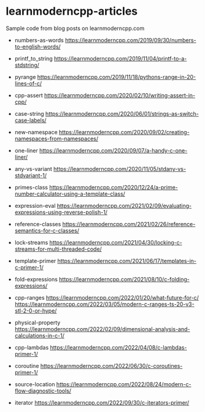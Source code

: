 # learnmoderncpp-articles

Sample code from blog posts on learnmoderncpp.com

* numbers-as-words https://learnmoderncpp.com/2019/09/30/numbers-to-english-words/

* printf_to_string https://learnmoderncpp.com/2019/11/04/printf-to-a-stdstring/

* pyrange https://learnmoderncpp.com/2019/11/18/pythons-range-in-20-lines-of-c/

* cpp-assert https://learnmoderncpp.com/2020/02/10/writing-assert-in-cpp/

* case-string https://learnmoderncpp.com/2020/06/01/strings-as-switch-case-labels/

* new-namespace https://learnmoderncpp.com/2020/09/02/creating-namespaces-from-namespaces/

* one-liner https://learnmoderncpp.com/2020/09/07/a-handy-c-one-liner/

* any-vs-variant https://learnmoderncpp.com/2020/11/05/stdany-vs-stdvariant-1/

* primes-class https://learnmoderncpp.com/2020/12/24/a-prime-number-calculator-using-a-template-class/

* expression-eval https://learnmoderncpp.com/2021/02/09/evaluating-expressions-using-reverse-polish-1/

* reference-classes https://learnmoderncpp.com/2021/02/26/reference-semantics-for-c-classes/

* lock-streams https://learnmoderncpp.com/2021/04/30/locking-c-streams-for-multi-threaded-code/

* template-primer https://learnmoderncpp.com/2021/06/17/templates-in-c-primer-1/

* fold-expressions https://learnmoderncpp.com/2021/08/10/c-folding-expressions/

* cpp-ranges https://learnmoderncpp.com/2022/01/20/what-future-for-c/ https://learnmoderncpp.com/2022/03/05/modern-c-ranges-ts-20-v3-stl-2-0-or-hype/

* physical-property https://learnmoderncpp.com/2022/02/09/dimensional-analysis-and-calculations-in-c-1/

* cpp-lambdas https://learnmoderncpp.com/2022/04/08/c-lambdas-primer-1/

* coroutine https://learnmoderncpp.com/2022/06/30/c-coroutines-primer-1/

* source-location https://learnmoderncpp.com/2022/08/24/modern-c-flow-diagnostic-tools/

* iterator https://learnmoderncpp.com/2022/09/30/c-iterators-primer/
